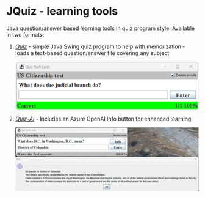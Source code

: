 # JQuiz - learning tools 

Java question/answer based learning tools in quiz program style. Available in two formats:

1. _[Quiz](./quiz)_ - simple Java Swing quiz program to help with memorization - loads a text-based question/answer file covering any subject

   ![](./img/quiz2023-06-13.png)

2. _[Quiz-AI](./quiz-ai)_ - Includes an Azure OpenAI Info button for enhanced learning

   ![](./img/quiz-AI-2023-06-13.png)
